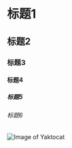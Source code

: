 # 标题1
## 标题2
### 标题3
#### 标题4
##### 标题5
###### 标题6

![Image of Yaktocat](https://octodex.github.com/images/yaktocat.png)

